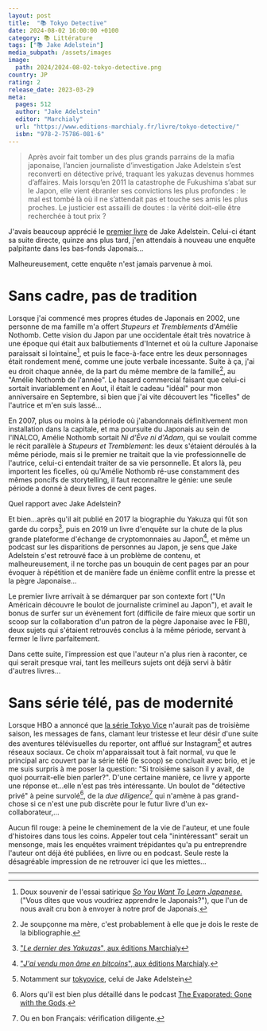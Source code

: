 ```yaml
---
layout: post
title:  "📚 Tokyo Detective"
date: 2024-08-02 16:00:00 +0100
category: 📚 Littérature
tags: ["📚 Jake Adelstein"]
media_subpath: /assets/images
image:
  path: 2024/2024-08-02-tokyo-detective.png
country: JP
rating: 2
release_date: 2023-03-29
meta:
  pages: 512
  author: "Jake Adelstein"
  editor: "Marchialy"
  url: "https://www.editions-marchialy.fr/livre/tokyo-detective/"
  isbn: "978-2-75786-081-6"
---
```


> Après avoir fait tomber un des plus grands parrains de la mafia japonaise, l’ancien journaliste d’investigation Jake Adelstein s’est reconverti en détective privé, traquant les yakuzas devenus hommes d’affaires. Mais lorsqu’en 2011 la catastrophe de Fukushima s’abat sur le Japon, elle vient ébranler ses convictions les plus profondes : le mal est tombé là où il ne s’attendait pas et touche ses amis les plus proches. Le justicier est assailli de doutes : la vérité doit-elle être recherchée à tout prix ?

J'avais beaucoup apprécié le [premier livre](/posts/tokyo-vice-book) de Jake Adelstein. Celui-ci étant sa suite directe, quinze ans plus tard, j'en attendais à nouveau une enquête palpitante dans les bas-fonds Japonais...

Malheureusement, cette enquête n'est jamais parvenue à moi.

# Sans cadre, pas de tradition

Lorsque j'ai commencé mes propres études de Japonais en 2002, une personne de ma famille m'a offert *Stupeurs et Tremblements* d'Amélie Nothomb. Cette vision du Japon par une occidentale était très novatrice à une époque qui était aux balbutiements d'Internet et où la culture Japonaise paraissait si lointaine[^1], et puis le face-à-face entre les deux personnages était rondement mené, comme une joute verbale incessante. Suite à ça, j'ai eu droit chaque année, de la part du même membre de la famille[^2], au "Amélie Nothomb de l'année". Le hasard commercial faisant que celui-ci sortait invariablement en Aout, il était le cadeau "idéal" pour mon anniversaire en Septembre, si bien que j'ai vite découvert les "ficelles" de l'autrice et m'en suis lassé...

En 2007, plus ou moins à la période où j'abandonnais définitivement mon installation dans la capitale, et ma poursuite du Japonais au sein de l'INALCO, Amélie Nothomb sortait *Ni d'Ève ni d'Adam*, qui se voulait comme le récit parallèle à *Stupeurs et Tremblement*: les deux s'étaient déroulés à la même période, mais si le premier ne traitait que la vie professionnelle de l'autrice, celui-ci entendait traiter de sa vie personnelle. Et alors là, peu importent les ficelles, où qu'Amélie Nothomb ré-use constamment des mêmes poncifs de storytelling, il faut reconnaître le génie: une seule période a donné à deux livres de cent pages.

Quel rapport avec Jake Adelstein?

Et bien...après qu'il ait publié en 2017 la biographie du Yakuza qui fût son garde du corps[^3], puis en 2019 un livre d'enquête sur la chute de la plus grande plateforme d'échange de cryptomonnaies au Japon[^4], et même un podcast sur les disparitions de personnes au Japon, je sens que Jake Adelstein s'est retrouvé face à un problème de contenu, et malheureusement, il ne torche pas un bouquin de cent pages par an pour évoquer à répétition et de manière fade un énième conflit entre la presse et la pègre Japonaise...

Le premier livre arrivait à se démarquer par son contexte fort ("Un Américain découvre le boulot de journaliste criminel au Japon"), et avait le bonus de surfer sur un évènement fort (difficile de faire mieux que sortir un scoop sur la collaboration d'un patron de la pègre Japonaise avec le FBI), deux sujets qui s'étaient retrouvés conclus à la même période, servant à fermer le livre parfaitement.

Dans cette suite, l'impression est que l'auteur n'a plus rien à raconter, ce qui serait presque vrai, tant les meilleurs sujets ont déjà servi à bâtir d'autres livres...

# Sans série télé, pas de modernité

Lorsque HBO a annoncé que [la série Tokyo Vice](/posts/tokyo-vice-tv-series) n'aurait pas de troisième saison, les messages de fans, clamant leur tristesse et leur désir d'une suite des aventures télévisuelles du reporter, ont afflué sur Instagram[^5] et autres réseaux sociaux. Ce choix m'apparaissait tout à fait normal, vu que le principal arc couvert par la série télé (le scoop) se concluait avec brio, et je me suis surpris à me poser la question: "Si troisième saison il y avait, de quoi pourrait-elle bien parler?". D'une certaine manière, ce livre y apporte une réponse et...elle n'est pas très intéressante. Un boulot de "détective privé" à peine survolé[^6], de la *due diligence*[^7] qui n'amène à pas grand-chose si ce n'est une pub discrète pour le futur livre d'un ex-collaborateur,...

Aucun fil rouge: à peine le cheminement de la vie de l'auteur, et une foule d'histoires dans tous les coins. Appeler tout cela "inintéressant" serait un mensonge, mais les enquêtes vraiment trépidantes qu'a pu entreprendre l'auteur ont déjà été publiées, en livre ou en podcast. Seule reste la désagréable impression de ne retrouver ici que les miettes...


* * *
[^1]: Doux souvenir de l'essai satirique <a href="http://www.stmoroky.com/links/sywtlj.htm" data-proofer-ignore>*So You Want To Learn Japanese.*</a> ("Vous dites que vous voudriez apprendre le Japonais?"), que l'un de nous avait cru bon à envoyer à notre prof de Japonais.
[^2]: Je soupçonne ma mère, c'est probablement à elle que je dois le reste de la bibliographie.
[^3]: ["*Le dernier des Yakuzas*", aux éditions Marchialy](https://www.editions-marchialy.fr/livre/le-dernier-des-yakuzas/)
[^4]: ["*J'ai vendu mon âme en bitcoins*", aux éditions Marchialy](https://www.editions-marchialy.fr/livre/j-ai-vendu-mon-ame-en-bitcoins/).
[^5]: Notamment sur [<i class="fab fa-instagram"></i> tokyovice](https://www.instagram.com/tokyovice/), celui de Jake Adelstein
[^6]: Alors qu'il est bien plus détaillé dans le podcast [<i class="fab fa-apple"></i> The Evaporated: Gone with the Gods](https://podcasts.apple.com/us/podcast/evaporated-gone-with-the-gods/id1721239147).
[^7]: Ou en bon Français: <wiki>vérification diligente</wiki>.
